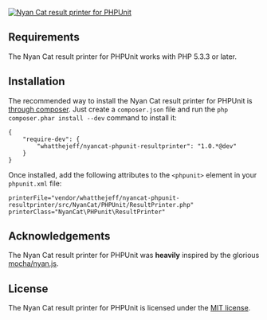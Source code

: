 [![Nyan Cat result printer for PHPUnit](https://github.com/whatthejeff/nyancat-phpunit-resultprinter/raw/master/nyan.png)](https://github.com/whatthejeff/nyancat-phpunit-resultprinter/raw/master/nyan.png)

## Requirements

The Nyan Cat result printer for PHPUnit works with PHP 5.3.3 or later.

## Installation

The recommended way to install the Nyan Cat result printer for PHPUnit is
[through composer](http://getcomposer.org). Just create a `composer.json` file
and run the `php composer.phar install --dev` command to install it:

    {
        "require-dev": {
            "whatthejeff/nyancat-phpunit-resultprinter": "1.0.*@dev"
        }
    }

Once installed, add the following attributes to the `<phpunit>` element in your
`phpunit.xml` file:

    printerFile="vendor/whatthejeff/nyancat-phpunit-resultprinter/src/NyanCat/PHPUnit/ResultPrinter.php"
    printerClass="NyanCat\PHPunit\ResultPrinter"

## Acknowledgements

The Nyan Cat result printer for PHPUnit was __heavily__ inspired by the
glorious [mocha/nyan.js](https://github.com/visionmedia/mocha/blob/master/lib/reporters/nyan.js).

## License

The Nyan Cat result printer for PHPUnit is licensed under the [MIT license](LICENSE).
